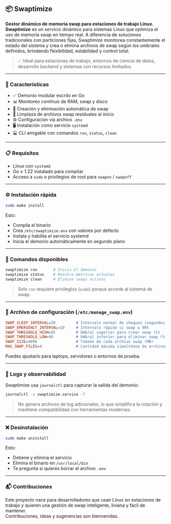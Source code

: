 ## 📦 Swaptimize

**Gestor dinámico de memoria swap para estaciones de trabajo Linux.**  
**Swaptimize** es un servicio dinámico para sistemas Linux que optimiza el uso de memoria swap en tiempo real. A diferencia de soluciones tradicionales con particiones fijas, Swaptimize monitorea constantemente el estado del sistema y crea o elimina archivos de swap según los umbrales definidos, brindando flexibilidad, estabilidad y control total.

> ✅ Ideal para estaciones de trabajo, entornos de ciencia de datos, desarrollo backend y sistemas con recursos limitados.

---

### 🚀 Características

- ✅ Demonio modular escrito en Go
- 📊 Monitoreo continuo de RAM, swap y disco
- 🔁 Creación y eliminación automática de swap
- 🧹 Limpieza de archivos swap residuales al inicio
- ⚙️ Configuración vía archivo `.env`
- 🖥️ Instalación como servicio `systemd`
- 💻 CLI amigable con comandos `run`, `status`, `clean`

---

### 📋 Requisitos

- Linux con `systemd`
- Go ≥ 1.22 instalado para compilar
- Acceso a `sudo` o privilegios de root para `swapon` / `swapoff`

---

### ⚙️ Instalación rápida

```bash
sudo make install
```

Esto:

- Compila el binario
- Crea `/etc/swaptimize.env` con valores por defecto
- Instala y habilita el servicio systemd
- Inicia el demonio automáticamente en segundo plano

---

### 🧪 Comandos disponibles

```bash
swaptimize run       # Inicia el demonio
swaptimize status    # Muestra métricas actuales
swaptimize clean     # Elimina swaps activos
```

> Solo `run` requiere privilegios (`sudo`) porque accede al sistema de swap.

---

### 📁 Archivo de configuración (`/etc/manage_swap.env`)

```ini
SWAP_SLEEP_INTERVAL=30         # Intervalo normal de chequeo (segundos)
SWAP_EMERGENCY_INTERVAL=10     # Intervalo rápido si swap ≥ 90%
SWAP_THRESHOLD_HIGH=85         # Umbral superior para crear swap (%)
SWAP_THRESHOLD_LOW=40          # Umbral inferior para eliminar swap (%)
SWAP_SIZE=4096                 # Tamaño de cada archivo swap (MB)
MAX_SWAP_FILES=4               # Cantidad máxima simultánea de archivos swap
```

Puedes ajustarlo para laptops, servidores o entornos de prueba.

---

### 📜 Logs y observabilidad

Swaptimize usa `journalctl` para capturar la salida del demonio:

```bash
journalctl -u swaptimize.service -f
```

> No genera archivos de log adicionales, lo que simplifica la rotación y mantiene compatibilidad con herramientas modernas.

---

### ❌ Desinstalación

```bash
sudo make uninstall
```

Esto:

- Detiene y elimina el servicio
- Elimina el binario en `/usr/local/bin`
- Te pregunta si quieres borrar el archivo `.env`

---

### 📬 Contribuciones

Este proyecto nace para desarrolladores que usan Linux en estaciones de trabajo y quieren una gestión de swap inteligente, liviana y fácil de mantener.  
Contribuciones, ideas y sugerencias son bienvenidas.
